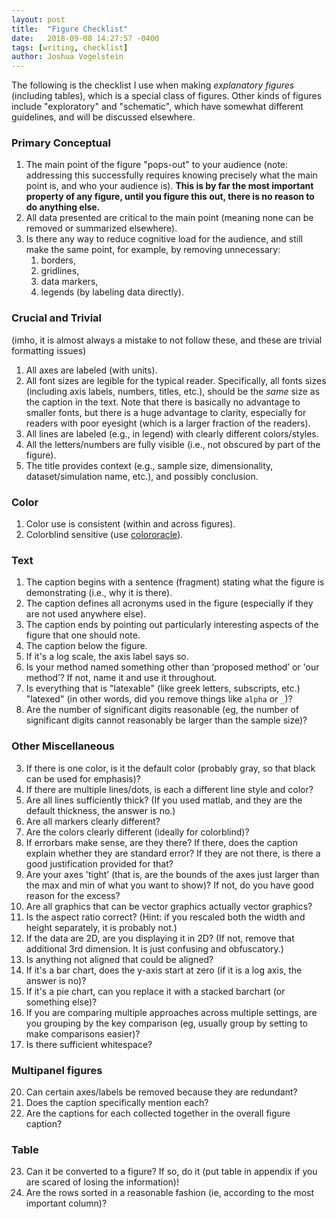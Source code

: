 ```yaml
---
layout: post
title:  "Figure Checklist"
date:   2018-09-08 14:27:57 -0400
tags: [writing, checklist]
author: Joshua Vogelstein
---
```


The following is the checklist I use when making  *explanatory figures* (including tables), which is a special class of figures. Other kinds of figures include "exploratory" and "schematic", which have somewhat different guidelines, and will be discussed elsewhere.


### Primary Conceptual

1. The main point of the figure "pops-out" to your audience (note: addressing this  successfully requires knowing precisely what the main point is, and who your audience is). **This is by far the most important property of any figure, until you figure this out, there is no reason to do anything else.**
3. All data presented are critical to the main point (meaning none can be removed or summarized elsewhere).
2. Is there any way to reduce cognitive load for the audience, and still make the same point, for example, by removing unnecessary:
    1. borders,
    2. gridlines,
    3. data markers,
    5. legends (by labeling data directly).


###  Crucial and Trivial

(imho, it is almost always a mistake to not follow these, and these are trivial formatting issues)

1. All axes are labeled (with units).
2. All font sizes are legible for the typical reader. Specifically, all fonts sizes (including axis labels, numbers, titles, etc.), should be the *same* size as the caption in the text.  Note that there is basically no advantage to smaller fonts, but there is a huge advantage to clarity, especially for readers with poor eyesight (which is a larger fraction of the readers).
3. All lines are labeled (e.g., in legend) with clearly different colors/styles.
4. All the letters/numbers are fully visible (i.e., not obscured by part of the figure).
5. The title provides context (e.g., sample size, dimensionality, dataset/simulation name, etc.), and possibly conclusion.





### Color

1. Color use is consistent (within and across figures).
2. Colorblind sensitive (use [colororacle](https://colororacle.org/)).



### Text


1. The caption begins with a sentence (fragment) stating what the figure is demonstrating (i.e., why it is there).  
2. The caption defines all acronyms used in the figure (especially if they are not used anywhere else).
3. The caption ends by pointing out particularly interesting aspects of the figure that one should note.
5. The caption below the figure.
6. If it's a log scale, the axis label says so.
5. Is your method named something other than ‘proposed method’ or 'our method’? If not, name it and use it throughout.
9. Is everything that is "latexable" (like greek letters, subscripts, etc.) "latexed" (in other words, did you remove things like `alpha` or `_`)?
14. Are the number of significant digits reasonable (eg, the number of significant digits cannot reasonably be larger than the sample size)?


### Other Miscellaneous

3. If there is one color, is it the default color (probably gray, so that black can be used for emphasis)?
4. If there are multiple lines/dots, is each a different line style and color?
5. Are all lines sufficiently thick? (If you used matlab, and they are the default thickness, the answer is no.)
6. Are all markers clearly different?
7. Are the colors clearly different (ideally for colorblind)?
10. If errorbars make sense, are they there?  If there, does the caption explain whether they are standard error? If they are not there, is there a good justification provided for that?
12. Are your axes 'tight’ (that is, are the bounds of the axes just larger than the max and min of what you want to show)? If not, do you have good reason for the excess?
13. Are all graphics that can be vector graphics actually vector graphics?
15. Is the aspect ratio correct? (Hint: if you rescaled both the width and height separately, it is probably not.)
16. If the data are 2D, are you displaying it in 2D? (If not, remove that additional 3rd dimension. It is just confusing and obfuscatory.)
17. Is anything not aligned that could be aligned?
18. If it's a bar chart, does the y-axis start at zero (if it is a log axis, the answer is no)?  
19. If it's a pie chart, can you replace it with a stacked barchart (or something else)?
20.  If you are comparing multiple approaches across multiple settings, are you grouping by the key comparison (eg, usually group by setting to make comparisons easier)?
6. Is there sufficient whitespace?


### Multipanel figures

20. Can certain axes/labels be removed because they are redundant?
21. Does the caption specifically mention each?
22. Are the captions for each collected together in the overall figure caption?

### Table

23. Can it be converted to a figure? If so, do it (put table in appendix if you are scared of losing the information)!
24. Are the rows sorted in a reasonable fashion (ie, according to the most important column)?
